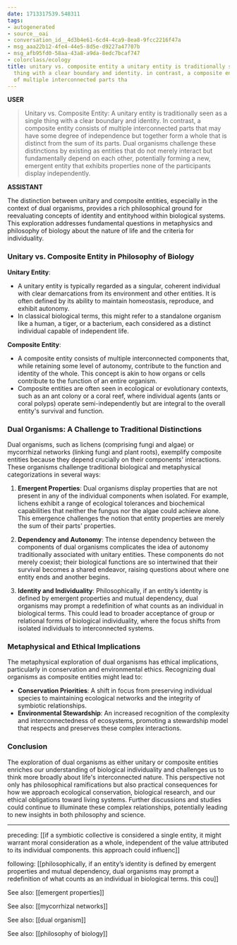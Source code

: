 ```yaml
---
date: 1713317539.548311
tags:
- autogenerated
- source__oai
- conversation_id__4d3b4e61-6cd4-4ca9-8ea8-9fcc2216f47a
- msg_aaa22b12-4fe4-44e5-8d5e-d9227a47707b
- msg_afb95fd0-58aa-43a8-a9da-8edc7bcaf747
- colorclass/ecology
title: unitary vs. composite entity a unitary entity is traditionally seen as a single
  thing with a clear boundary and identity. in contrast, a composite entity consists
  of multiple interconnected parts tha
---
```


**USER**

> Unitary vs. Composite Entity: A unitary entity is traditionally seen as a single thing with a clear boundary and identity. In contrast, a composite entity consists of multiple interconnected parts that may have some degree of independence but together form a whole that is distinct from the sum of its parts. Dual organisms challenge these distinctions by existing as entities that do not merely interact but fundamentally depend on each other, potentially forming a new, emergent entity that exhibits properties none of the participants display independently.


**ASSISTANT**

The distinction between unitary and composite entities, especially in the context of dual organisms, provides a rich philosophical ground for reevaluating concepts of identity and entityhood within biological systems. This exploration addresses fundamental questions in metaphysics and philosophy of biology about the nature of life and the criteria for individuality.

### Unitary vs. Composite Entity in Philosophy of Biology

**Unitary Entity**:
- A unitary entity is typically regarded as a singular, coherent individual with clear demarcations from its environment and other entities. It is often defined by its ability to maintain homeostasis, reproduce, and exhibit autonomy.
- In classical biological terms, this might refer to a standalone organism like a human, a tiger, or a bacterium, each considered as a distinct individual capable of independent life.

**Composite Entity**:
- A composite entity consists of multiple interconnected components that, while retaining some level of autonomy, contribute to the function and identity of the whole. This concept is akin to how organs or cells contribute to the function of an entire organism.
- Composite entities are often seen in ecological or evolutionary contexts, such as an ant colony or a coral reef, where individual agents (ants or coral polyps) operate semi-independently but are integral to the overall entity's survival and function.

### Dual Organisms: A Challenge to Traditional Distinctions

Dual organisms, such as lichens (comprising fungi and algae) or mycorrhizal networks (linking fungi and plant roots), exemplify composite entities because they depend crucially on their components' interactions. These organisms challenge traditional biological and metaphysical categorizations in several ways:

1. **Emergent Properties**: Dual organisms display properties that are not present in any of the individual components when isolated. For example, lichens exhibit a range of ecological tolerances and biochemical capabilities that neither the fungus nor the algae could achieve alone. This emergence challenges the notion that entity properties are merely the sum of their parts' properties.

2. **Dependency and Autonomy**: The intense dependency between the components of dual organisms complicates the idea of autonomy traditionally associated with unitary entities. These components do not merely coexist; their biological functions are so intertwined that their survival becomes a shared endeavor, raising questions about where one entity ends and another begins.

3. **Identity and Individuality**: Philosophically, if an entity’s identity is defined by emergent properties and mutual dependency, dual organisms may prompt a redefinition of what counts as an individual in biological terms. This could lead to broader acceptance of group or relational forms of biological individuality, where the focus shifts from isolated individuals to interconnected systems.

### Metaphysical and Ethical Implications

The metaphysical exploration of dual organisms has ethical implications, particularly in conservation and environmental ethics. Recognizing dual organisms as composite entities might lead to:

- **Conservation Priorities**: A shift in focus from preserving individual species to maintaining ecological networks and the integrity of symbiotic relationships.
- **Environmental Stewardship**: An increased recognition of the complexity and interconnectedness of ecosystems, promoting a stewardship model that respects and preserves these complex interactions.

### Conclusion

The exploration of dual organisms as either unitary or composite entities enriches our understanding of biological individuality and challenges us to think more broadly about life's interconnected nature. This perspective not only has philosophical ramifications but also practical consequences for how we approach ecological conservation, biological research, and our ethical obligations toward living systems. Further discussions and studies could continue to illuminate these complex relationships, potentially leading to new insights in both philosophy and science.


---

preceding: [[if a symbiotic collective is considered a single entity, it might warrant moral consideration as a whole, independent of the value attributed to its individual components. this approach could influenc]]  


following: [[philosophically, if an entity’s identity is defined by emergent properties and mutual dependency, dual organisms may prompt a redefinition of what counts as an individual in biological terms. this cou]]

See also: [[emergent properties]]


See also: [[mycorrhizal networks]]


See also: [[dual organism]]


See also: [[philosophy of biology]]